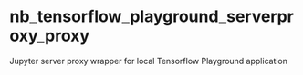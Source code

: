 # nb_tensorflow_playground_serverproxy_proxy
Jupyter server proxy wrapper for local Tensorflow Playground application
